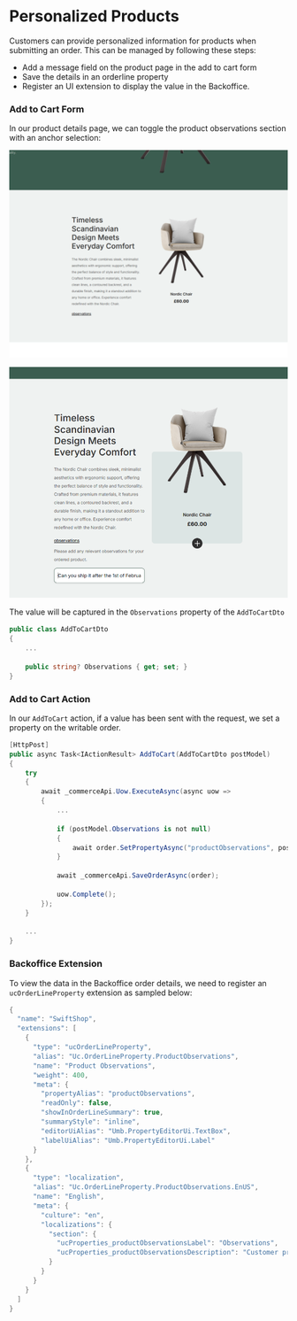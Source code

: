 # Personalized Products

Customers can provide personalized information for products when submitting an order. This can be managed by following these steps:

* Add a message field on the product page in the add to cart form
* Save the details in an orderline property
* Register an UI extension to display the value in the Backoffice.

### Add to Cart Form

In our product details page, we can toggle the product observations section with an anchor selection:

![observations-default](images/personalized-products/observations-default.png)

![observations-collapsed](images/personalized-products/observations-collapsed.png)

The value will be captured in the `Observations` property of the `AddToCartDto`

````csharp
public class AddToCartDto
{
    ...

    public string? Observations { get; set; }
}
````

### Add to Cart Action

In our `AddToCart` action, if a value has been sent with the request, we set a property on the writable order.

````csharp
[HttpPost]
public async Task<IActionResult> AddToCart(AddToCartDto postModel)
{
    try
    {
        await _commerceApi.Uow.ExecuteAsync(async uow =>
        {
            ...

            if (postModel.Observations is not null)
            {
                await order.SetPropertyAsync("productObservations", postModel.Observations);
            }

            await _commerceApi.SaveOrderAsync(order);

            uow.Complete();
        });
    }

    ...
}
````

### Backoffice Extension

To view the data in the Backoffice order details, we need to register an `ucOrderLineProperty` extension as sampled below:

````csharp
{
  "name": "SwiftShop",
  "extensions": [
    {
      "type": "ucOrderLineProperty",
      "alias": "Uc.OrderLineProperty.ProductObservations",
      "name": "Product Observations",
      "weight": 400,
      "meta": {
        "propertyAlias": "productObservations",
        "readOnly": false,
        "showInOrderLineSummary": true,
        "summaryStyle": "inline",
        "editorUiAlias": "Umb.PropertyEditorUi.TextBox",
        "labelUiAlias": "Umb.PropertyEditorUi.Label"
      }
    },
    {
      "type": "localization",
      "alias": "Uc.OrderLineProperty.ProductObservations.EnUS",
      "name": "English",
      "meta": {
        "culture": "en",
        "localizations": {
          "section": {
            "ucProperties_productObservationsLabel": "Observations",
            "ucProperties_productObservationsDescription": "Customer product observations"
          }
        }
      }
    }
  ]
}
````



